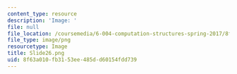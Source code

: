 ```yaml
---
content_type: resource
description: 'Image: '
file: null
file_location: /coursemedia/6-004-computation-structures-spring-2017/8f63a010fb3153ee485dd60154fdd739_Slide26.png
file_type: image/png
resourcetype: Image
title: Slide26.png
uid: 8f63a010-fb31-53ee-485d-d60154fdd739
---
```


